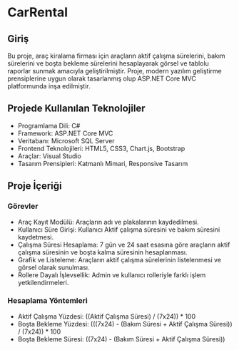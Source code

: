 # CarRental

## Giriş

Bu proje, araç kiralama firması için araçların aktif çalışma sürelerini, bakım sürelerini ve boşta bekleme sürelerini hesaplayarak görsel ve tablolu raporlar sunmak amacıyla geliştirilmiştir. Proje, modern yazılım geliştirme prensiplerine uygun olarak tasarlanmış olup ASP.NET Core MVC platformunda inşa edilmiştir.

## Projede Kullanılan Teknolojiler

- Programlama Dili: C#
- Framework: ASP.NET Core MVC
- Veritabanı: Microsoft SQL Server
- Frontend Teknolojileri: HTML5, CSS3, Chart.js, Bootstrap
- Araçlar: Visual Studio
- Tasarım Prensipleri: Katmanlı Mimari, Responsive Tasarım

## Proje İçeriği
### Görevler
- Araç Kayıt Modülü: Araçların adı ve plakalarının kaydedilmesi.
- Kullanıcı Süre Girişi: Kullanıcı Aktif çalışma süresini ve bakım süresini kaydetmesi.
- Çalışma Süresi Hesaplama: 7 gün ve 24 saat esasına göre araçların aktif çalışma süresinin ve boşta kalma süresinin hesaplanması.
- Grafik ve Listeleme: Araçların aktif çalışma sürelerinin listelenmesi ve görsel olarak sunulması.
- Rollere Dayalı İşlevsellik: Admin ve kullanıcı rolleriyle farklı işlem yetkilendirmeleri.
### Hesaplama Yöntemleri
- Aktif Çalışma Yüzdesi: ((Aktif Çalışma Süresi) / (7x24)) * 100
- Boşta Bekleme Yüzdesi: (((7x24) - (Bakım Süresi + Aktif Çalışma Süresi)) / (7x24)) * 100
- Boşta Bekleme Süresi: ((7x24) - (Bakım Süresi + Aktif Çalışma Süresi)) 
